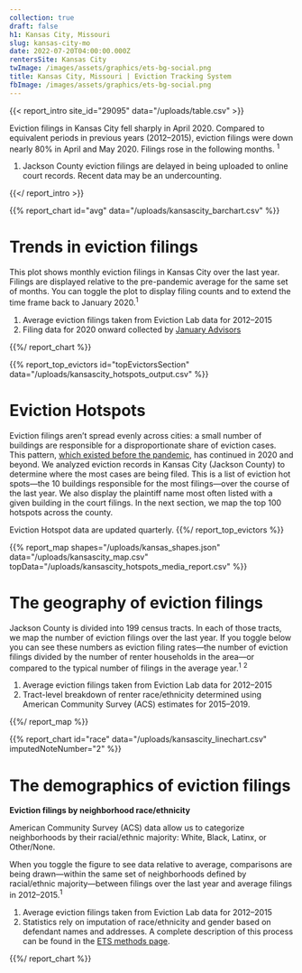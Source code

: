 ```yaml
---
collection: true
draft: false
h1: Kansas City, Missouri
slug: kansas-city-mo
date: 2022-07-20T04:00:00.000Z
rentersSite: Kansas City
twImage: /images/assets/graphics/ets-bg-social.png
title: Kansas City, Missouri | Eviction Tracking System
fbImage: /images/assets/graphics/ets-bg-social.png
---
```


{{< report_intro site_id="29095" data="/uploads/table.csv" >}}

Eviction filings in Kansas City fell sharply in April 2020. Compared to equivalent periods in previous years (2012–2015), eviction filings were down nearly 80% in April and May 2020. Filings rose in the following months. <sup>1</sup>



1. Jackson County eviction filings are delayed in being uploaded to online court records. Recent data may be an undercounting.

{{</ report_intro >}}



{{% report_chart id="avg" data="/uploads/kansascity_barchart.csv" %}}

# Trends in eviction filings

This plot shows monthly eviction filings in Kansas City over the last year. Filings are displayed relative to the pre-pandemic average for the same set of months. You can toggle the plot to display filing counts and to extend the time frame back to January 2020.<sup>1</sup>

1. Average eviction filings taken from Eviction Lab data for 2012–2015
2. Filing data for 2020 onward collected by [January Advisors](https://www.januaryadvisors.com/)

{{%/ report_chart %}}



{{% report_top_evictors id="topEvictorsSection" data="/uploads/kansascity_hotspots_output.csv" %}}
# Eviction Hotspots

Eviction filings aren’t spread evenly across cities: a small number of buildings are responsible for a disproportionate share of eviction cases. This pattern, [which existed before the pandemic](https://evictionlab.org/top-evicting-landlords-drive-us-eviction-crisis/), has continued in 2020 and beyond. We analyzed eviction records in Kansas City (Jackson County) to determine where the most cases are being filed. This is a list of eviction hot spots—the 10 buildings responsible for the most filings—over the course of the last year. We also display the plaintiff name most often listed with a given building in the court filings. In the next section, we map the top 100 hotspots across the county.

Eviction Hotspot data are updated quarterly.
{{%/ report_top_evictors %}}



{{% report_map shapes="/uploads/kansas_shapes.json" data="/uploads/kansascity_map.csv" topData="/uploads/kansascity_hotspots_media_report.csv" %}}

# The geography of eviction filings

Jackson County is divided into 199 census tracts. In each of those tracts, we map the number of eviction filings over the last year. If you toggle below you can see these numbers as eviction filing rates—the number of eviction filings divided by the number of renter households in the area—or compared to the typical number of filings in the average year.<sup>1</sup> <sup>2</sup>

1. Average eviction filings taken from Eviction Lab data for 2012–2015
2. Tract-level breakdown of renter race/ethnicity determined using American Community Survey (ACS) estimates for 2015–2019.

{{%/ report_map %}}



{{% report_chart id="race" data="/uploads/kansascity_linechart.csv" imputedNoteNumber="2" %}}





# The demographics of eviction filings

**Eviction filings by neighborhood race/ethnicity**

American Community Survey (ACS) data allow us to categorize neighborhoods by their racial/ethnic majority: White, Black, Latinx, or Other/None. 

When you toggle the figure to see data relative to average, comparisons are being drawn—within the same set of neighborhoods defined by racial/ethnic majority—between filings over the last year and average filings in 2012–2015.<sup>1</sup>

1. Average eviction filings taken from Eviction Lab data for 2012–2015
2. Statistics rely on imputation of race/ethnicity and gender based on defendant names and addresses. A complete description of this process can be found in the [ETS methods page](https://evictionlab.org/eviction-tracking/methods/).

{{%/ report_chart %}}